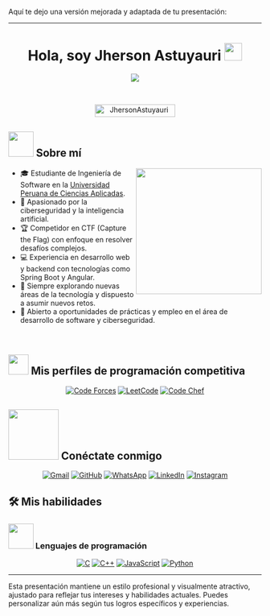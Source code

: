 Aquí te dejo una versión mejorada y adaptada de tu presentación:

---

<h1 align="center">Hola, soy Jherson Astuyauri <img src="https://media.giphy.com/media/hvRJCLFzcasrR4ia7z/giphy.gif" width="35"></h1>

<p align="center">
  <a href="https://github.com/DenverCoder1/readme-typing-svg"><img src="https://readme-typing-svg.herokuapp.com?font=Time+New+Roman&color=%23C8BE25&size=25&center=true&vCenter=true&width=600&height=100&lines=Software+Engineering+Student;Cybersecurity+and+AI+Enthusiast;CTF+Competitor;Always+Learning+and+Exploring"></a>
</p>

<br>

<p align="center">
  <img src="https://komarev.com/ghpvc/?username=JhersonAstuyauri&label=Profile%20views&color=0047AB&style=plastic" alt="JhersonAstuyauri" height="25px" width="160px"/>
</p>

## <picture><img src="https://github.com/7oSkaaa/7oSkaaa/blob/main/Images/about_me.gif?raw=true" width="50px"></picture> Sobre mí

<picture> <img align="right" src="https://github.com/7oSkaaa/7oSkaaa/blob/main/Images/Right_Side.gif?raw=true" width="250px"></picture>

- 🎓 Estudiante de Ingeniería de Software en la [Universidad Peruana de Ciencias Aplicadas](https://www.upc.edu.pe/).
- 🔐 Apasionado por la ciberseguridad y la inteligencia artificial.
- 🏆 Competidor en CTF (Capture the Flag) con enfoque en resolver desafíos complejos.
- 💻 Experiencia en desarrollo web y backend con tecnologías como Spring Boot y Angular.
- 🚀 Siempre explorando nuevas áreas de la tecnología y dispuesto a asumir nuevos retos.
- 💼 Abierto a oportunidades de prácticas y empleo en el área de desarrollo de software y ciberseguridad.

<br>

## <picture><img src="https://github.com/7oSkaaa/7oSkaaa/blob/main/Images/competitive_programming_profile.png?raw=true" width="40"></picture> Mis perfiles de programación competitiva

<p align="center">
  <a href="https://codeforces.com/profile/JhersonAstuyauri"><img src="https://img.icons8.com/external-tal-revivo-shadow-tal-revivo/50/000000/external-codeforces-programming-competitions-and-contests-programming-community-logo-shadow-tal-revivo.png" alt="Code Forces"/></a>
  <a href="https://leetcode.com/JhersonAstuyauri/"><img src="https://img.icons8.com/external-tal-revivo-shadow-tal-revivo/50/000000/external-level-up-your-coding-skills-and-quickly-land-a-job-logo-shadow-tal-revivo.png" alt="LeetCode"/></a>
  <a href="https://www.codechef.com/users/JhersonAstuyauri"><img src="https://img.icons8.com/color/50/000000/codechef.png" alt="Code Chef"/></a>
</p>

## <picture><img src="https://github.com/7oSkaaa/7oSkaaa/blob/main/Images/Connect-with-me.gif?raw=true" width="100px"></picture> Conéctate conmigo

<p align="center">
  <a href="mailto:jherson.astuyauri@example.com"><img src="https://img.shields.io/badge/gmail-%23EA4335.svg?style=plastic&logo=gmail&logoColor=white" alt="Gmail"/></a>
  <a href="https://github.com/JhersonAstuyauri"><img src="https://img.shields.io/badge/github-%23181717.svg?style=plastic&logo=github&logoColor=white" alt="GitHub"/></a>
  <a href="https://wa.me/yourphonenumber"><img src="https://img.shields.io/badge/whatsapp-%2325D366.svg?style=plastic&logo=whatsapp&logoColor=white" alt="WhatsApp"/></a>
  <a href="https://www.linkedin.com/in/jherson-astuyauri/"><img src="https://img.shields.io/badge/linkedin-%230A66C2.svg?style=plastic&logo=linkedin&logoColor=white" alt="LinkedIn"/></a>
  <a href="https://www.instagram.com/jherson_astuyauri/"><img src="https://img.shields.io/badge/instagram-%23E4405F.svg?style=plastic&logo=instagram&logoColor=white" alt="Instagram"/></a>
</p>

## 🛠️ Mis habilidades

### <picture><img src="https://github.com/7oSkaaa/7oSkaaa/blob/main/Images/Programming_Languages.gif?raw=true" width="50px"></picture> Lenguajes de programación

<p align="center">
  <a href="https://www.cprogramming.com/" target="_blank"><img alt="C" src="https://img.shields.io/badge/C-%232370ED.svg?style=plastic&logo=c&logoColor=white"></a>
  <a href="https://www.w3schools.com/cpp/" target="_blank"><img alt="C++" src="https://img.shields.io/badge/C++-%2300599C.svg?style=plastic&logo=c%2B%2B&logoColor=white"></a>
  <a href="https://developer.mozilla.org/es/docs/Web/JavaScript" target="_blank"><img alt="JavaScript" src="https://img.shields.io/badge/JavaScript-%23F7DF1E.svg?style=plastic&logo=javascript&logoColor=black"></a>
  <a href="https://www.python.org" target="_blank"><img alt="Python" src="https://img.shields.io/badge/Python-%230769AD.svg?style=plastic&logo=python&logoColor=white"></a>
</p>

--- 

Esta presentación mantiene un estilo profesional y visualmente atractivo, ajustado para reflejar tus intereses y habilidades actuales. Puedes personalizar aún más según tus logros específicos y experiencias.
